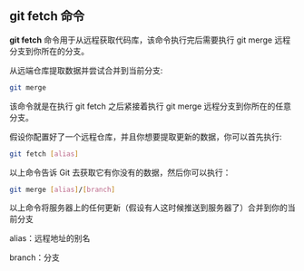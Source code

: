 ## git fetch 命令

**git fetch** 命令用于从远程获取代码库，该命令执行完后需要执行 git merge 远程分支到你所在的分支。

从远端仓库提取数据并尝试合并到当前分支:

```sh
git merge
```

该命令就是在执行 git fetch 之后紧接着执行 git merge 远程分支到你所在的任意分支。

假设你配置好了一个远程仓库，并且你想要提取更新的数据，你可以首先执行:

```sh
git fetch [alias]
```

以上命令告诉 Git 去获取它有你没有的数据，然后你可以执行：

```sh
git merge [alias]/[branch]
```

以上命令将服务器上的任何更新（假设有人这时候推送到服务器了）合并到你的当前分支

alias：远程地址的别名

branch：分支